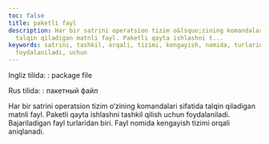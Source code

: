 ```yaml
---
toc: false
title: paketli fayl
description: Har bir satrini operatsion tizim o&lsquo;zining komandalari sifatida
  talqin qiladigan matnli fayl. Paketli qayta ishlashni t...
keywords: satrini, tashkil, orqali, tizimi, kengayish, nomida, turlaridan, Bajariladigan,
  foydalaniladi, uchun
---
```


Ingliz tilida:
:   package file

Rus tilida:
:   пакетный файл

Har bir satrini operatsion tizim o‘zining komandalari sifatida talqin qiladigan matnli fayl. Paketli qayta ishlashni tashkil qilish uchun foydalaniladi. Bajariladigan fayl turlaridan biri. Fayl nomida kengayish tizimi orqali aniqlanadi.
